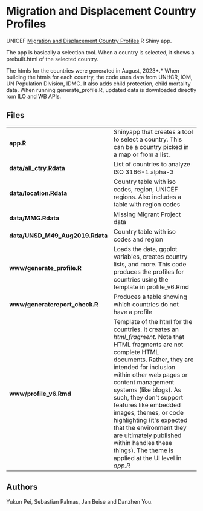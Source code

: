 # Migration and Displacement Country Profiles

UNICEF [Migration and Displacement Country Profiles](https://data.unicef.org/resources/migration-and-displacement-country-profiles-mdcp/) R Shiny app.

The app is basically a selection tool. When a country is selected, it shows a prebuilt.html of the selected country.

The htmls for the countries were generated in August, 2023*.* When building the htmls for each country, the code uses data from UNHCR, IOM, UN Population Division, IDMC. It also adds child protection, child mortality data. When running generate_profile.R, updated data is downloaded directly rom ILO and WB APIs.

## Files

|                                 |                                                                                                                                                                                                                                                                                                                                                                                                                                                                                     |
|------------|------------------------------------------------------------|
| **app.R**                       | Shinyapp that creates a tool to select a country. This can be a country picked in a map or from a list.                                                                                                                                                                                                                                                                                                                                                                             |
| **data/all_ctry.Rdata**         | List of countries to analyze ISO 3166-1 alpha-3                                                                                                                                                                                                                                                                                                                                                                                                                                     |
| **data/location.Rdata**         | Country table with iso codes, region, UNICEF regions. Also includes a table with region codes                                                                                                                                                                                                                                                                                                                                                                                       |
| **data/MMG.Rdata**              | Missing Migrant Project data                                                                                                                                                                                                                                                                                                                                                                                                                                                        |
| **data/UNSD_M49_Aug2019.Rdata** | Country table with iso codes and region                                                                                                                                                                                                                                                                                                                                                                                                                                             |
| **www/generate_profile.R**      | Loads the data, ggplot variables, creates country lists, and more. This code produces the profiles for countries using the template in profile_v6.Rmd                                                                                                                                                                                                                                                                                                                               |
| **www/generatereport_check.R**  | Produces a table showing which countries do not have a profile                                                                                                                                                                                                                                                                                                                                                                                                                      |
| **www/profile_v6.Rmd**          | Template of the html for the countries. It creates an *html_fragment*. Note that HTML fragments are not complete HTML documents. Rather, they are intended for inclusion within other web pages or content management systems (like blogs). As such, they don't support features like embedded images, themes, or code highlighting (it's expected that the environment they are ultimately published within handles these things). The theme is applied at the UI level in *app.R* |

## Authors

Yukun Pei, Sebastian Palmas, Jan Beise and Danzhen You.
